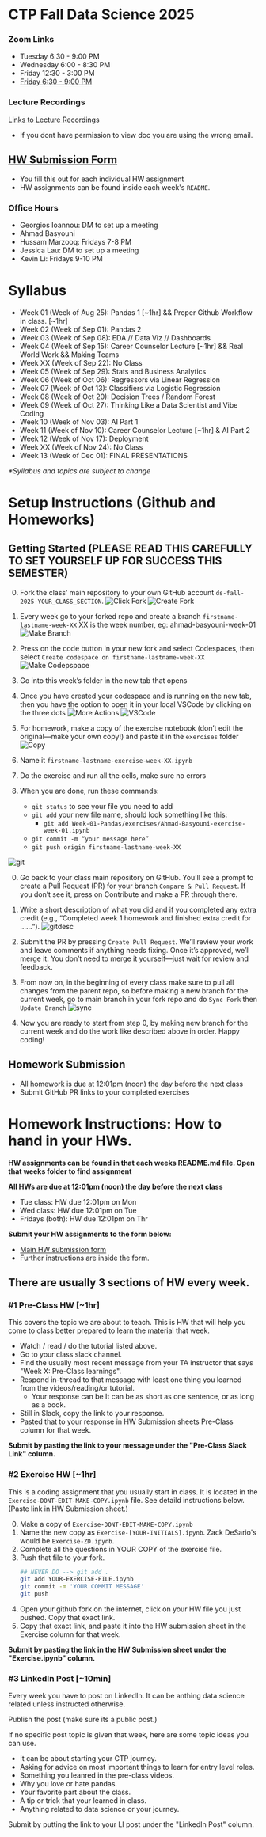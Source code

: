 # CTP Fall Data Science 2025 

### Zoom Links 
* Tuesday 6:30 - 9:00 PM
* Wednesday 6:00 - 8:30 PM 
* Friday 12:30 - 3:00 PM
* [Friday 6:30 - 9:00 PM](https://us02web.zoom.us/j/89892493674?pwd=vnQAVLQmIbuH7vF30D12cCpXvYI5CO.1)

### Lecture Recordings 
[Links to Lecture Recordings](https://drive.google.com/drive/folders/1i4LCYMPpViZcsd1pTAuscS2IDt5PmPw6) 
- If you dont have permission to view doc you are using the wrong email.

## [HW Submission Form](https://forms.gle/Ea1TnJ6D2NT6otBV9)
* You fill this out for each individual HW assignment
* HW assignments can be found inside each week's `README`.

### Office Hours
* Georgios Ioannou: DM to set up a meeting
* Ahmad Basyouni
* Hussam Marzooq: Fridays 7-8 PM
* Jessica Lau: DM to set up a meeting
* Kevin Li: Fridays 9-10 PM

# Syllabus

* Week 01 (Week of Aug 25): Pandas 1 [~1hr]  &&  Proper Github Workflow in class. [~1hr]
* Week 02 (Week of Sep 01): Pandas 2
* Week 03 (Week of Sep 08): EDA // Data Viz // Dashboards
* Week 04 (Week of Sep 15): Career Counselor Lecture [~1hr] && Real World Work && Making Teams
* Week XX (Week of Sep 22): No Class
* Week 05 (Week of Sep 29): Stats and Business Analytics 
* Week 06 (Week of Oct 06): Regressors via Linear Regression 
* Week 07 (Week of Oct 13): Classifiers via Logistic Regression 
* Week 08 (Week of Oct 20): Decision Trees / Random Forest 
* Week 09 (Week of Oct 27): Thinking Like a Data Scientist and Vibe Coding
* Week 10 (Week of Nov 03): AI Part 1
* Week 11 (Week of Nov 10): Career Counselor Lecture [~1hr] & AI Part 2
* Week 12 (Week of Nov 17): Deployment
* Week XX (Week of Nov 24): No Class
* Week 13 (Week of Dec 01): FINAL PRESENTATIONS

_*Syllabus and topics are subject to change_

# Setup Instructions (Github and Homeworks)

## Getting Started (PLEASE READ THIS CAREFULLY TO SET YOURSELF UP FOR SUCCESS THIS SEMESTER)
0. Fork the class’ main repository to your own GitHub account `ds-fall-2025-YOUR_CLASS_SECTION`.
![Click Fork](assets/img/click_fork.png)
![Create Fork](assets/img/create_fork.png)

0. Every week go to your forked repo and create a branch `firstname-lastname-week-XX` XX is the week number, eg: ahmad-basyouni-week-01
![Make Branch](assets/img/makeBranch.png)

0. Press on the code button in your new fork and select Codespaces, then select `Create codespace on firstname-lastname-week-XX`
![Make Codepspace](assets/img/codespace.png)

0. Go into this week’s folder in the new tab that opens

0. Once you have created your codespace and is running on the new tab, then you have the option to open it in your local VSCode by clicking on the three dots
![More Actions](assets/img/more_actions.png)
![VSCode](assets/img/vscode.png)

0. For homework, make a copy of the exercise notebook (don’t edit the original—make your own copy!) and paste it in the `exercises` folder
![Copy](assets/img/copyy.png)

0. Name it `firstname-lastname-exercise-week-XX.ipynb`

0. Do the exercise and run all the cells, make sure no errors

0. When you are done, run these commands:
    - `git status` to see your file you need to add
    - `git add` your new file name, should look something like this:
        - `git add Week-01-Pandas/exercises/Ahmad-Basyouni-exercise-week-01.ipynb`
    - `git commit -m “your message here”`
    - `git push origin firstname-lastname-week-XX`
  
![git](assets/img/gitt.png)

0. Go back to your class main repository on GitHub. You’ll see a prompt to create a Pull Request (PR) for your branch `Compare & Pull Request`. If you don’t see it, press on Contribute and make a PR through there.

0. Write a short description of what you did and if you completed any extra credit (e.g., “Completed week 1 homework and finished extra credit for ......“).
![gitdesc](assets/img/gitdesc.png)

0. Submit the PR by pressing `Create Pull Request`. We’ll review your work and leave comments if anything needs fixing. Once it’s approved, we’ll merge it. You don’t need to merge it yourself—just wait for review and feedback.

0. From now on, in the beginning of every class make sure to pull all changes from the parent repo, so before making a new branch for the current week, go to main branch in your fork repo and do `Sync Fork` then `Update Branch`
![sync](assets/img/sync.png)

0. Now you are ready to start from step 0, by making new branch for the current week and do the work like described above in order. Happy coding!

## Homework Submission
- All homework is due at 12:01pm (noon) the day before the next class
- Submit GitHub PR links to your completed exercises
# Homework Instructions: How to hand in your HWs.
__HW assignments can be found in that each weeks README.md file. Open that weeks folder to find assignment__

__All HWs are due at 12:01pm (noon) the day before the next class__

* Tue class:  HW due 12:01pm on Mon
* Wed class: HW due 12:01pm on Tue
* Fridays (both):  HW due 12:01pm on Thr

__Submit your HW assignments to the form below:__
* [Main HW submission form](https://forms.gle/Ea1TnJ6D2NT6otBV9)
* Further instructions are inside the form.


## There are usually 3 sections of HW every week.

### #1 Pre-Class HW [~1hr]
This covers the topic we are about to teach.  This is HW that will help you come to class better prepared to learn the material that week. 
* Watch / read / do the tutorial listed above. 
* Go to your class slack channel.  
* Find the usually most recent message from your TA instructor that says "Week X: Pre-Class learnings". 
* Respond in-thread to that message with least one thing you learned from the videos/reading/or tutorial. 
	* Your response can be It can be as short as one sentence, or as long as a book. 
* Still in Slack, copy the link to your response. 
* Pasted that to your response in HW Submission sheets Pre-Class column for that week.

__Submit by pasting the link to your message under the "Pre-Class Slack Link" column.__ 

### #2 Exercise HW [~1hr]
This is a coding assignment that you usually start in class.  It is located in the `Exercise-DONT-EDIT-MAKE-COPY.ipynb` file.  See detaild instructions below. (Paste link in HW Submission sheet.)

0. Make a copy of `Exercise-DONT-EDIT-MAKE-COPY.ipynb`
0. Name the new copy as `Exercise-[YOUR-INITIALS].ipynb`. Zack DeSario's would be `Exercise-ZD.ipynb`.
0. Complete all the questions in YOUR COPY of the exercise file.
0. Push that file to your fork. 
    ```bash
    ## NEVER DO --> git add .
    git add YOUR-EXERCISE-FILE.ipynb
    git commit -m 'YOUR COMMIT MESSAGE'
    git push
    ```
0. Open your github fork on the internet, click on your HW file you just pushed. Copy that exact link. 
0. Copy that exact link, and paste it into the HW submission sheet in the Exercise column for that week. 

__Submit by pasting the link in the HW Submission sheet under the "Exercise.ipynb" column.__

### #3 LinkedIn Post [~10min]
Every week you have to post on LinkedIn. It can be anthing data science related unless instructed otherwise. 

Publish the post (make sure its a public post.) 

If no specific post topic is given that week, here are some topic ideas you can use. 
* It can be about starting your CTP journey. 
* Asking for advice on most important things to learn for entry level roles. 
* Something you leanred in the pre-class videos. 
* Why you love or hate pandas. 
* Your favorite part about the class. 
* A tip or trick that your learned in class. 
* Anything related to data science or your journey. 

Submit by putting the link to your LI post under the "LinkedIn Post" column. 

